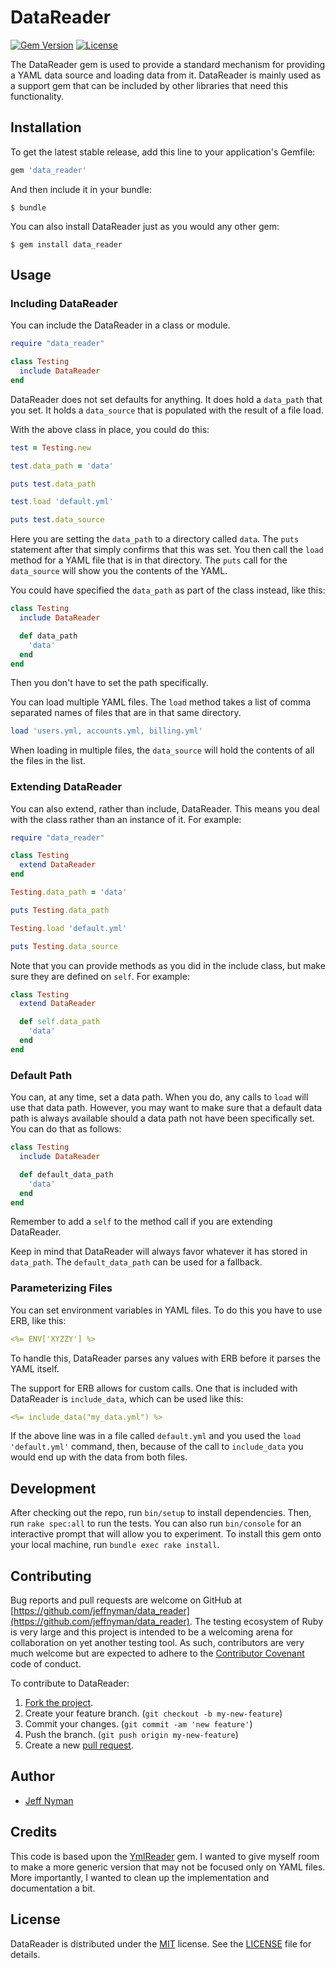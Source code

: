 # DataReader

[![Gem Version](https://badge.fury.io/rb/data_reader.svg)](http://badge.fury.io/rb/data_reader)
[![License](http://img.shields.io/badge/license-MIT-blue.svg)](https://github.com/jeffnyman/data_reader/blob/master/LICENSE.txt)

The DataReader gem is used to provide a standard mechanism for providing a YAML data source and loading data from it. DataReader is mainly used as a support gem that can be included by other libraries that need this functionality.

## Installation

To get the latest stable release, add this line to your application's Gemfile:

```ruby
gem 'data_reader'
```

And then include it in your bundle:

    $ bundle

You can also install DataReader just as you would any other gem:

    $ gem install data_reader

## Usage

### Including DataReader

You can include the DataReader in a class or module.

```ruby
require "data_reader"

class Testing
  include DataReader
end
```

DataReader does not set defaults for anything. It does hold a `data_path` that you set. It holds a `data_source` that is populated with the result of a file load.

With the above class in place, you could do this:

```ruby
test = Testing.new

test.data_path = 'data'

puts test.data_path

test.load 'default.yml'

puts test.data_source
```

Here you are setting the `data_path` to a directory called `data`. The `puts` statement after that simply confirms that this was set. You then call the `load` method for a YAML file that is in that directory. The `puts` call for the `data_source` will show you the contents of the YAML.

You could have specified the `data_path` as part of the class instead, like this:

```ruby
class Testing
  include DataReader

  def data_path
    'data'
  end
end
```

Then you don't have to set the path specifically.

You can load multiple YAML files. The `load` method takes a list of comma separated names of files that are in that same directory.

```ruby
load 'users.yml, accounts.yml, billing.yml'
```

When loading in multiple files, the `data_source` will hold the contents of all the files in the list.

### Extending DataReader

You can also extend, rather than include, DataReader. This means you deal with the class rather than an instance of it. For example:

```ruby
require "data_reader"

class Testing
  extend DataReader
end

Testing.data_path = 'data'

puts Testing.data_path

Testing.load 'default.yml'

puts Testing.data_source
```

Note that you can provide methods as you did in the include class, but make sure they are defined on `self`. For example:

```ruby
class Testing
  extend DataReader

  def self.data_path
    'data'
  end
end
```

### Default Path

You can, at any time, set a data path. When you do, any calls to `load` will use that data path. However, you may want to make sure that a default data path is always available should a data path not have been specifically set. You can do that as follows:

```ruby
class Testing
  include DataReader

  def default_data_path
    'data'
  end
end
```

Remember to add a `self` to the method call if you are extending DataReader.

Keep in mind that DataReader will always favor whatever it has stored in `data_path`. The `default_data_path` can be used for a fallback.

### Parameterizing Files

You can set environment variables in YAML files. To do this you have to use ERB, like this:

```yaml
<%= ENV['XYZZY'] %>
```

To handle this, DataReader parses any values with ERB before it parses the YAML itself.

The support for ERB allows for custom calls. One that is included with DataReader is `include_data`, which can be used like this:

```yaml
<%= include_data("my_data.yml") %>
```

If the above line was in a file called `default.yml` and you used the `load 'default.yml'` command, then, because of the call to `include_data` you would end up with the data from both files.

## Development

After checking out the repo, run `bin/setup` to install dependencies. Then, run `rake spec:all` to run the tests. You can also run `bin/console` for an interactive prompt that will allow you to experiment. To install this gem onto your local machine, run `bundle exec rake install`.

## Contributing

Bug reports and pull requests are welcome on GitHub at [https://github.com/jeffnyman/data_reader](https://github.com/jeffnyman/data_reader). The testing ecosystem of Ruby is very large and this project is intended to be a welcoming arena for collaboration on yet another testing tool. As such, contributors are very much welcome but are expected to adhere to the [Contributor Covenant](http://contributor-covenant.org) code of conduct.

To contribute to DataReader:

1. [Fork the project](http://gun.io/blog/how-to-github-fork-branch-and-pull-request/).
2. Create your feature branch. (`git checkout -b my-new-feature`)
3. Commit your changes. (`git commit -am 'new feature'`)
4. Push the branch. (`git push origin my-new-feature`)
5. Create a new [pull request](https://help.github.com/articles/using-pull-requests).

## Author

* [Jeff Nyman](http://testerstories.com)

## Credits

This code is based upon the [YmlReader](https://github.com/cheezy/yml_reader) gem. I wanted to give myself room to make a more generic version that may not be focused only on YAML files. More importantly, I wanted to clean up the implementation and documentation a bit.

## License

DataReader is distributed under the [MIT](http://www.opensource.org/licenses/MIT) license.
See the [LICENSE](https://github.com/jeffnyman/data_reader/blob/master/LICENSE.txt) file for details.
